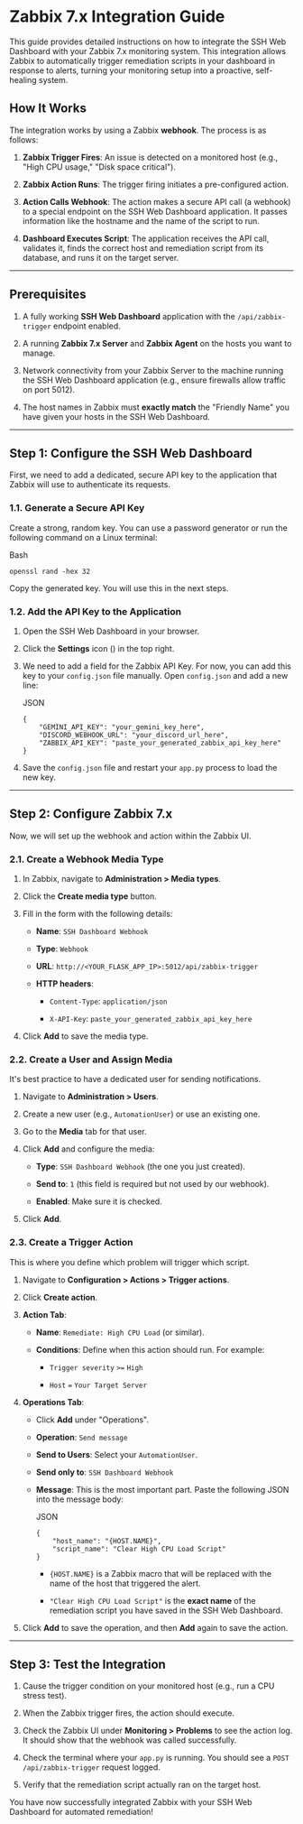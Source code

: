 
# Zabbix 7.x Integration Guide

This guide provides detailed instructions on how to integrate the SSH Web Dashboard with your Zabbix 7.x monitoring system. This integration allows Zabbix to automatically trigger remediation scripts in your dashboard in response to alerts, turning your monitoring setup into a proactive, self-healing system.

## How It Works

The integration works by using a Zabbix **webhook**. The process is as follows:

1.  **Zabbix Trigger Fires**: An issue is detected on a monitored host (e.g., "High CPU usage," "Disk space critical").
    
2.  **Zabbix Action Runs**: The trigger firing initiates a pre-configured action.
    
3.  **Action Calls Webhook**: The action makes a secure API call (a webhook) to a special endpoint on the SSH Web Dashboard application. It passes information like the hostname and the name of the script to run.
    
4.  **Dashboard Executes Script**: The application receives the API call, validates it, finds the correct host and remediation script from its database, and runs it on the target server.
    

----------

## Prerequisites

1.  A fully working **SSH Web Dashboard** application with the `/api/zabbix-trigger` endpoint enabled.
    
2.  A running **Zabbix 7.x Server** and **Zabbix Agent** on the hosts you want to manage.
    
3.  Network connectivity from your Zabbix Server to the machine running the SSH Web Dashboard application (e.g., ensure firewalls allow traffic on port 5012).
    
4.  The host names in Zabbix must **exactly match** the "Friendly Name" you have given your hosts in the SSH Web Dashboard.
    

----------

## Step 1: Configure the SSH Web Dashboard

First, we need to add a dedicated, secure API key to the application that Zabbix will use to authenticate its requests.

### 1.1. Generate a Secure API Key

Create a strong, random key. You can use a password generator or run the following command on a Linux terminal:

Bash

```
openssl rand -hex 32

```

Copy the generated key. You will use this in the next steps.

### 1.2. Add the API Key to the Application

1.  Open the SSH Web Dashboard in your browser.
    
2.  Click the **Settings** icon () in the top right.
    
3.  We need to add a field for the Zabbix API Key. For now, you can add this key to your `config.json` file manually. Open `config.json` and add a new line:
    
    JSON
    
    ```
    {
        "GEMINI_API_KEY": "your_gemini_key_here",
        "DISCORD_WEBHOOK_URL": "your_discord_url_here",
        "ZABBIX_API_KEY": "paste_your_generated_zabbix_api_key_here"
    }
    
    ```
    
4.  Save the `config.json` file and restart your `app.py` process to load the new key.
    

----------

## Step 2: Configure Zabbix 7.x

Now, we will set up the webhook and action within the Zabbix UI.

### 2.1. Create a Webhook Media Type

1.  In Zabbix, navigate to **Administration > Media types**.
    
2.  Click the **Create media type** button.
    
3.  Fill in the form with the following details:
    
    -   **Name**: `SSH Dashboard Webhook`
        
    -   **Type**: `Webhook`
        
    -   **URL**: `http://<YOUR_FLASK_APP_IP>:5012/api/zabbix-trigger`
        
    -   **HTTP headers**:
        
        -   `Content-Type`: `application/json`
            
        -   `X-API-Key`: `paste_your_generated_zabbix_api_key_here`
            
4.  Click **Add** to save the media type.
    

### 2.2. Create a User and Assign Media

It's best practice to have a dedicated user for sending notifications.

1.  Navigate to **Administration > Users**.
    
2.  Create a new user (e.g., `AutomationUser`) or use an existing one.
    
3.  Go to the **Media** tab for that user.
    
4.  Click **Add** and configure the media:
    
    -   **Type**: `SSH Dashboard Webhook` (the one you just created).
        
    -   **Send to**: `1` (this field is required but not used by our webhook).
        
    -   **Enabled**: Make sure it is checked.
        
5.  Click **Add**.
    

### 2.3. Create a Trigger Action

This is where you define which problem will trigger which script.

1.  Navigate to **Configuration > Actions > Trigger actions**.
    
2.  Click **Create action**.
    
3.  **Action Tab**:
    
    -   **Name**: `Remediate: High CPU Load` (or similar).
        
    -   **Conditions**: Define when this action should run. For example:
        
        -   `Trigger severity` `>=` `High`
            
        -   `Host` `=` `Your Target Server`
            
4.  **Operations Tab**:
    
    -   Click **Add** under "Operations".
        
    -   **Operation**: `Send message`
        
    -   **Send to Users**: Select your `AutomationUser`.
        
    -   **Send only to**: `SSH Dashboard Webhook`
        
    -   **Message**: This is the most important part. Paste the following JSON into the message body:
        
        JSON
        
        ```
        {
            "host_name": "{HOST.NAME}",
            "script_name": "Clear High CPU Load Script"
        }
        
        ```
        
        -   `{HOST.NAME}` is a Zabbix macro that will be replaced with the name of the host that triggered the alert.
            
        -   `"Clear High CPU Load Script"` is the **exact name** of the remediation script you have saved in the SSH Web Dashboard.
            
5.  Click **Add** to save the operation, and then **Add** again to save the action.
    

----------

## Step 3: Test the Integration

1.  Cause the trigger condition on your monitored host (e.g., run a CPU stress test).
    
2.  When the Zabbix trigger fires, the action should execute.
    
3.  Check the Zabbix UI under **Monitoring > Problems** to see the action log. It should show that the webhook was called successfully.
    
4.  Check the terminal where your `app.py` is running. You should see a `POST /api/zabbix-trigger` request logged.
    
5.  Verify that the remediation script actually ran on the target host.
    

You have now successfully integrated Zabbix with your SSH Web Dashboard for automated remediation!